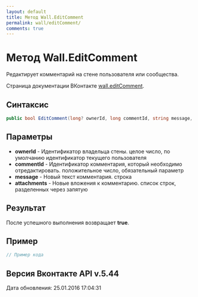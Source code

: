 ```yaml
---
layout: default
title: Метод Wall.EditComment
permalink: wall/editComment/
comments: true
---
```

# Метод Wall.EditComment
Редактирует комментарий на стене пользователя или сообщества.

Страница документации ВКонтакте [wall.editComment](https://vk.com/dev/wall.editComment).
## Синтаксис
``` csharp
public bool EditComment(long? ownerId, long commentId, string message, IEnumerable<string> attachments)
```

## Параметры
+ **ownerId** - Идентификатор владельца стены. целое число, по умолчанию идентификатор текущего пользователя
+ **commentId** - Идентификатор комментария, который необходимо отредактировать. положительное число, обязательный параметр
+ **message** - Новый текст комментария. строка
+ **attachments** - Новые вложения к комментарию. список строк, разделенных через запятую

## Результат
После успешного выполнения возвращает **true**.

## Пример
``` csharp
// Пример кода
```

## Версия Вконтакте API v.5.44
Дата обновления: 25.01.2016 17:04:31
